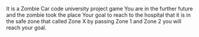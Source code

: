 It is a Zombie Car code university project game 
You are in the further future and the zombie took the place 
Your goal to reach to the hospital that it is in the safe zone that called Zone X by passing Zone 1 and Zone 2 you will reach your goal.
